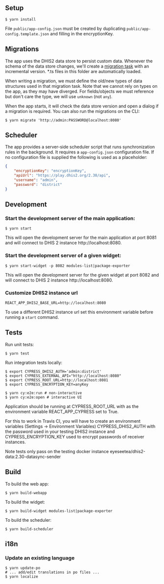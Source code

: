 ## Setup

```
$ yarn install
```

File `public/app-config.json` must be created by duplicating `public/app-config.template.json` and filling in the encryptionKey.

## Migrations

The app uses the DHIS2 data store to persist custom data. Whenever the schema of the data store changes, we'll create a [migration task](src/migrations/tasks) with an incremental version. \*.ts files in this folder are automatically loaded.

When writing a migration, we must define the old/new types of data structures used in that migration task. Note that we cannot rely on types on the app, as they may have diverged. For fields/objects we must reference but don't care the type, we will use `unknown` (not `any`).

When the app starts, it will check the data store version and open a dialog if a migration is required. You can also run the migrations on the CLI:

```
$ yarn migrate 'http://admin:PASSWORD@localhost:8080'
```

## Scheduler

The app provides a server-side scheduler script that runs synchronization rules in the background. It requires a `app-config.json` configuration file. If no configuration file is supplied the following is used as a placeholder:

```json
{
    "encryptionKey": "encryptionKey",
    "apiUrl": "https://play.dhis2.org/2.30/api",
    "username": "admin",
    "password": "district"
}

```

## Development

### Start the development server of the main application:

```
$ yarn start
```

This will open the development server for the main application at port 8081 and will connect to DHIS 2 instance http://localhost:8080.

### Start the development server of a given widget:

```
$ yarn start-widget -p 8082 modules-list|package-exporter
```

This will open the development server for the given widget at port 8082 and will connect to DHIS 2 instance http://localhost:8080.

### Customize DHIS2 instance url

```
REACT_APP_DHIS2_BASE_URL=http://localhost:8080
```

To use a different DHIS2 instance url set this environment variable before running a ``start`` command.

## Tests

Run unit tests:

```
$ yarn test
```

Run integration tests locally:

```
$ export CYPRESS_DHIS2_AUTH='admin:district'
$ export CYPRESS_EXTERNAL_API="http://localhost:8080"
$ export CYPRESS_ROOT_URL=http://localhost:8081
$ export CYPRESS_ENCRYPTION_KEY=anyKey

$ yarn cy:e2e:run # non-interactive
$ yarn cy:e2e:open # interactive UI
```

Application should be running at CYPRESS_ROOT_URL with as the environment variable REACT_APP_CYPRESS set to True.

For this to work in Travis CI, you will have to create an environment variables (Settings -> Environment Variables) CYPRESS_DHIS2_AUTH with the password used in your testing DHIS2 instance and CYPRESS_ENCRYPTION_KEY used to encrypt passwords of receiver instances.

Note tests only pass on the testing docker instance eyeseetea/dhis2-data:2.30-datasync-sender

## Build

To build the web app:

```
$ yarn build-webapp
```

To build the widget:

```
$ yarn build-widget modules-list|package-exporter
```

To build the scheduler:

```
$ yarn build-scheduler
```

## i18n

### Update an existing language

```
$ yarn update-po
# ... add/edit translations in po files ...
$ yarn localize
```
